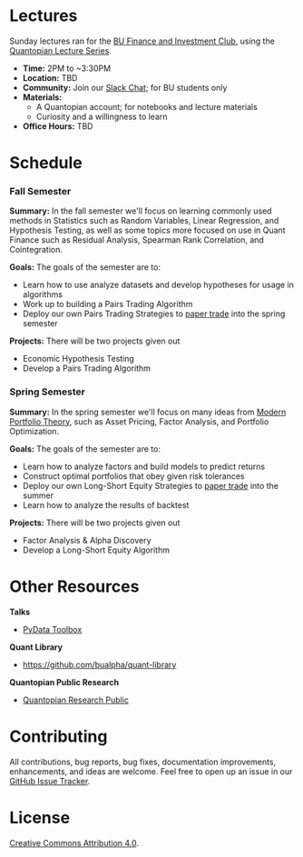 # Lectures

Sunday lectures ran for the [BU Finance and Investment Club](http://buinvest.org), using the [Quantopian Lecture Series](https://www.quantopian.com/lectures).

  - **Time:** 2PM to ~3:30PM
  - **Location:** TBD
  - **Community:** Join our [Slack Chat](https://join.slack.com/t/bufcquant/shared_invite/enQtMjQ5NjQxMTM2OTYyLTRhYWRiM2I1NmEyYzE2NDY5NzNlOGIzNWMxN2I5ZTllZjIyOTQxNjI0NjFjMmNhZTY0MmIxYTRmMjBlZmRiMTg); for BU students only
  - **Materials:**
    - A Quantopian account; for notebooks and lecture materials
    - Curiosity and a willingness to learn
  - **Office Hours:** TBD

# Schedule

### Fall Semester

**Summary:** In the fall semester we'll focus on learning commonly used methods in Statistics such as Random Variables, Linear Regression, and Hypothesis Testing, as well as some topics more focused on use in Quant Finance such as Residual Analysis, Spearman Rank Correlation, and Cointegration.

**Goals:** The goals of the semester are to:
  - Learn how to use analyze datasets and develop hypotheses for usage in algorithms
  - Work up to building a Pairs Trading Algorithm
  - Deploy our own Pairs Trading Strategies to [paper trade](https://www.investopedia.com/terms/p/papertrade.asp) into the spring semester

**Projects:** There will be two projects given out
  - Economic Hypothesis Testing
  - Develop a Pairs Trading Algorithm


### Spring Semester

**Summary:** In the spring semester we'll focus on many ideas from [Modern Portfolio Theory](https://en.wikipedia.org/wiki/Modern_portfolio_theory), such as Asset Pricing, Factor Analysis, and Portfolio Optimization.

**Goals:** The goals of the semester are to:
  - Learn how to analyze factors and build models to predict returns
  - Construct optimal portfolios that obey given risk tolerances
  - Deploy our own Long-Short Equity Strategies to [paper trade](https://www.investopedia.com/terms/p/papertrade.asp) into the summer
  - Learn how to analyze the results of backtest

**Projects:** There will be two projects given out
  - Factor Analysis & Alpha Discovery
  - Develop a Long-Short Equity Algorithm

# Other Resources

**Talks**
  - [PyData Toolbox](https://github.com/ssanderson/pydata-toolbox)

**Quant Library**
  - https://github.com/bualpha/quant-library

**Quantopian Public Research**
  - [Quantopian Research Public](https://github.com/quantopian/research_public)

# Contributing

All contributions, bug reports, bug fixes, documentation improvements, enhancements, and ideas are welcome. Feel free to open up an issue in our [GitHub Issue Tracker](https://github.com/bualpha/fall-curriculum/issues/new).

# License

[Creative Commons Attribution 4.0](https://creativecommons.org/licenses/by/4.0/legalcode).